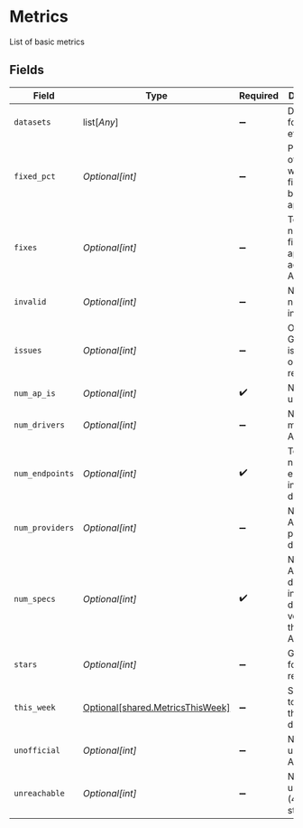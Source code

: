 # Metrics

List of basic metrics


## Fields

| Field                                                                          | Type                                                                           | Required                                                                       | Description                                                                    |
| ------------------------------------------------------------------------------ | ------------------------------------------------------------------------------ | ------------------------------------------------------------------------------ | ------------------------------------------------------------------------------ |
| `datasets`                                                                     | list[*Any*]                                                                    | :heavy_minus_sign:                                                             | Data used for charting etc                                                     |
| `fixed_pct`                                                                    | *Optional[int]*                                                                | :heavy_minus_sign:                                                             | Percentage of all APIs where auto fixes have been applied                      |
| `fixes`                                                                        | *Optional[int]*                                                                | :heavy_minus_sign:                                                             | Total number of fixes applied across all APIs                                  |
| `invalid`                                                                      | *Optional[int]*                                                                | :heavy_minus_sign:                                                             | Number of newly invalid APIs                                                   |
| `issues`                                                                       | *Optional[int]*                                                                | :heavy_minus_sign:                                                             | Open GitHub issues on our main repo                                            |
| `num_ap_is`                                                                    | *Optional[int]*                                                                | :heavy_check_mark:                                                             | Number of unique APIs                                                          |
| `num_drivers`                                                                  | *Optional[int]*                                                                | :heavy_minus_sign:                                                             | Number of methods of API retrieval                                             |
| `num_endpoints`                                                                | *Optional[int]*                                                                | :heavy_check_mark:                                                             | Total number of endpoints inside all definitions                               |
| `num_providers`                                                                | *Optional[int]*                                                                | :heavy_minus_sign:                                                             | Number of API providers in directory                                           |
| `num_specs`                                                                    | *Optional[int]*                                                                | :heavy_check_mark:                                                             | Number of API definitions including different versions of the same API         |
| `stars`                                                                        | *Optional[int]*                                                                | :heavy_minus_sign:                                                             | GitHub stars for our main repo                                                 |
| `this_week`                                                                    | [Optional[shared.MetricsThisWeek]](undefined/models/shared/metricsthisweek.md) | :heavy_minus_sign:                                                             | Summary totals for the last 7 days                                             |
| `unofficial`                                                                   | *Optional[int]*                                                                | :heavy_minus_sign:                                                             | Number of unofficial APIs                                                      |
| `unreachable`                                                                  | *Optional[int]*                                                                | :heavy_minus_sign:                                                             | Number of unreachable (4XX,5XX status) APIs                                    |